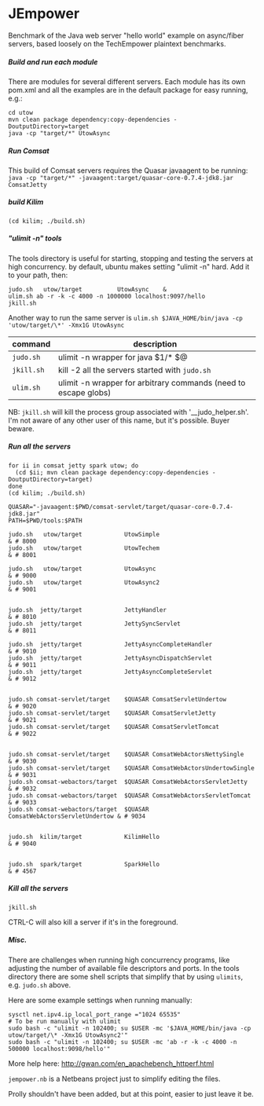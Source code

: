 # JEmpower

Benchmark of the Java web server "hello world" example on async/fiber servers, based loosely on the TechEmpower plaintext benchmarks.


##### Build and run each module

There are modules for several different servers.
Each module has its own pom.xml and all the examples are in the default package for easy running, e.g.:

```
cd utow
mvn clean package dependency:copy-dependencies -DoutputDirectory=target
java -cp "target/*" UtowAsync
```


##### Run Comsat

This build of Comsat servers requires the Quasar javaagent to be running:
`java -cp "target/*" -javaagent:target/quasar-core-0.7.4-jdk8.jar ComsatJetty`


##### build Kilim

`(cd kilim; ./build.sh)`


##### "ulimit -n" tools

The tools directory is useful for starting, stopping and testing the servers at high concurrency.
by default, ubuntu makes setting "ulimit -n" hard.
Add it to your path, then:

```
judo.sh   utow/target          UtowAsync    &
ulim.sh ab -r -k -c 4000 -n 1000000 localhost:9097/hello
jkill.sh
```
Another way to run the same server is
`ulim.sh $JAVA_HOME/bin/java -cp 'utow/target/\*' -Xmx1G UtowAsync`

command | description
-------|-------
`judo.sh` | ulimit -n wrapper for java $1/* $@
`jkill.sh` | kill -2 all the servers started with `judo.sh`
`ulim.sh` | ulimit -n wrapper for arbitrary commands (need to escape globs)

NB: `jkill.sh` will kill the process group associated with '__judo_helper.sh'.
I'm not aware of any other user of this name, but it's possible. Buyer beware.


##### Run all the servers

```
for ii in comsat jetty spark utow; do
  (cd $ii; mvn clean package dependency:copy-dependencies -DoutputDirectory=target)
done
(cd kilim; ./build.sh)

QUASAR="-javaagent:$PWD/comsat-servlet/target/quasar-core-0.7.4-jdk8.jar"
PATH=$PWD/tools:$PATH

judo.sh   utow/target            UtowSimple                             & # 8000
judo.sh   utow/target            UtowTechem                             & # 8001

judo.sh   utow/target            UtowAsync                              & # 9000
judo.sh   utow/target            UtowAsync2                             & # 9001


judo.sh  jetty/target            JettyHandler                           & # 8010
judo.sh  jetty/target            JettySyncServlet                       & # 8011

judo.sh  jetty/target            JettyAsyncCompleteHandler              & # 9010
judo.sh  jetty/target            JettyAsyncDispatchServlet              & # 9011
judo.sh  jetty/target            JettyAsyncCompleteServlet              & # 9012


judo.sh comsat-servlet/target    $QUASAR ComsatServletUndertow          & # 9020
judo.sh comsat-servlet/target    $QUASAR ComsatServletJetty             & # 9021
judo.sh comsat-servlet/target    $QUASAR ComsatServletTomcat            & # 9022


judo.sh comsat-servlet/target    $QUASAR ComsatWebActorsNettySingle     & # 9030
judo.sh comsat-servlet/target    $QUASAR ComsatWebActorsUndertowSingle  & # 9031
judo.sh comsat-webactors/target  $QUASAR ComsatWebActorsServletJetty    & # 9032
judo.sh comsat-webactors/target  $QUASAR ComsatWebActorsServletTomcat   & # 9033
judo.sh comsat-webactors/target  $QUASAR ComsatWebActorsServletUndertow & # 9034


judo.sh  kilim/target            KilimHello                             & # 9040


judo.sh  spark/target            SparkHello                             & # 4567
```


##### Kill all the servers

```
jkill.sh
```

CTRL-C will also kill a server if it's in the foreground.


##### Misc.

There are challenges when running high concurrency programs, like adjusting the number of available file descriptors and ports.
In the tools directory there are some shell scripts that simplify that by using `ulimits`, e.g. `judo.sh` above.

Here are some example settings when running manually:

```
sysctl net.ipv4.ip_local_port_range ="1024 65535"
# To be run manually with ulimit
sudo bash -c "ulimit -n 102400; su $USER -mc '$JAVA_HOME/bin/java -cp utow/target/\* -Xmx1G UtowAsync2'"
sudo bash -c "ulimit -n 102400; su $USER -mc 'ab -r -k -c 4000 -n 500000 localhost:9098/hello'"
```

More help here: http://gwan.com/en_apachebench_httperf.html

`jempower.nb` is a Netbeans project just to simplify editing the files.

Prolly shouldn't have been added, but at this point, easier to just leave it be.
